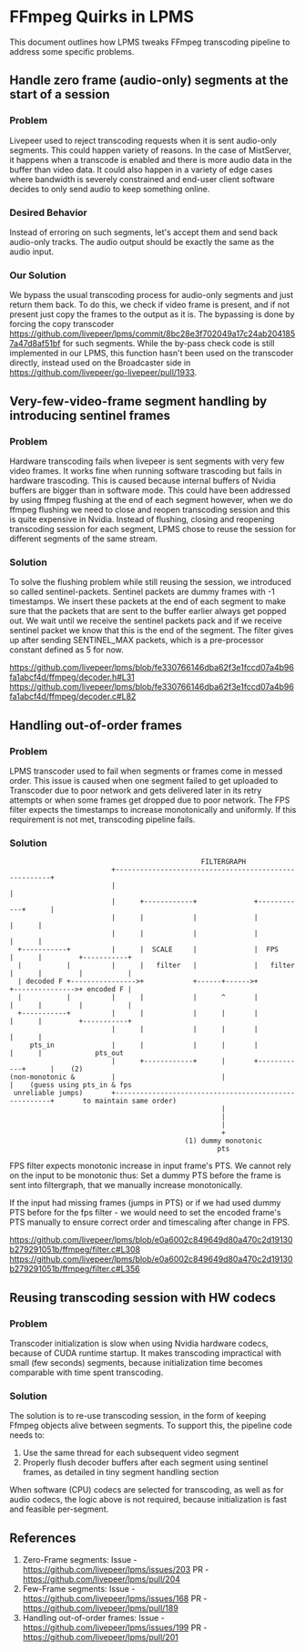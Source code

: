 # FFmpeg Quirks in LPMS
This document outlines how LPMS tweaks FFmpeg transcoding pipeline to address some specific problems.

## Handle zero frame (audio-only) segments at the start of a session

### Problem
Livepeer used to reject transcoding requests when it is sent audio-only segments. This could happen variety of reasons. In the case of MistServer, it happens when a transcode is enabled and there is more audio data in the buffer than video data. It could also happen in a variety of edge cases where bandwidth is severely constrained and end-user client software decides to only send audio to keep something online. 

### Desired Behavior
Instead of erroring on such segments, let's accept them and send back audio-only tracks. The audio output should be exactly the same as the audio input.

### Our Solution
We bypass the usual transcoding process for audio-only segments and just return them back. To do this, we check if video frame is present, and if not present just copy the frames to the output as it is. The bypassing is done by forcing the copy transcoder https://github.com/livepeer/lpms/commit/8bc28e3f702049a17c24ab2041857a47d8af51bf for such segments.
While the by-pass check code is still implemented in our LPMS, this function hasn't been used on the transcoder directly, instead used on the Broadcaster side in https://github.com/livepeer/go-livepeer/pull/1933.

## Very-few-video-frame segment handling by introducing sentinel frames

### Problem
Hardware transcoding fails when livepeer is sent segments with very few video frames. It works fine when running software trascoding but fails in hardware trascoding. This is caused because internal buffers of Nvidia buffers are bigger than in software mode. This could have been addressed by using ffmpeg flushing at the end of each segment however, when we do ffmpeg flushing we need to close and reopen transcoding session and this is quite expensive in Nvidia. Instead of flushing, closing and reopening transcoding session for each segment, LPMS chose to reuse the session for different segments of the same stream.

### Solution
To solve the flushing problem while still reusing the session, we introduced so called sentinel-packets. Sentinel packets are dummy frames with -1 timestamps. We insert these packets at the end of each segment to make sure that the packets that are sent to the buffer earlier always get popped out. We wait until we receive the sentinel packets pack and if we receive sentinel packet we know that this is the end of the segment. The filter gives up after sending SENTINEL_MAX packets, which is a pre-processor constant defined as 5 for now.

https://github.com/livepeer/lpms/blob/fe330766146dba62f3e1fccd07a4b96fa1abcf4d/ffmpeg/decoder.h#L31
https://github.com/livepeer/lpms/blob/fe330766146dba62f3e1fccd07a4b96fa1abcf4d/ffmpeg/decoder.c#L82

## Handling out-of-order frames

### Problem

LPMS transcoder used to fail when segments or frames come in messed order. This issue is caused when one segment failed to get uploaded to Transcoder due to poor network and gets delivered later in its retry attempts or when some frames get dropped due to poor network. The FPS filter expects the timestamps to increase monotonically and uniformly. If this requirement is not met, transcoding pipeline fails.

### Solution

```
                                               FILTERGRAPH
                         +------------------------------------------------------+
                         |                                                      |
                         |      +------------+              +------------+      |
                         |      |            |              |            |      |
                         |      |            |              |            |      |
  +-----------+          |      |  SCALE     |              |  FPS       |      |         +-----------+
  |           |          |      |   filter   |              |   filter   |      |         |           |
  | decoded F +---------------->+            +------+------>+            +--------------->+ encoded F |
  |           |          |      |            |      ^       |            |      |         |           |
  +-----------+          |      |            |      |       |            |      |         +-----------+
                         |      |            |      |       |            |      |
     pts_in              |      |            |      |       |            |      |             pts_out
                         |      +------------+      |       +------------+      |    (2)
(non-monotonic &         |                          |                           |    (guess using pts_in & fps
 unreliable jumps)       +------------------------------------------------------+       to maintain same order)
                                                    |
                                                    |
                                                    |
                                                    +
                                           (1) dummy monotonic
                                                   pts
```

FPS filter expects monotonic increase in input frame's PTS. We cannot rely on the input to be monotonic thus:
Set a dummy PTS before the frame is sent into filtergraph, that we manually increase monotonically.

If the input had missing frames (jumps in PTS) or if we had used dummy PTS before for the fps filter - we would need to set the encoded frame's PTS manually to ensure correct order and timescaling after change in FPS. 

https://github.com/livepeer/lpms/blob/e0a6002c849649d80a470c2d19130b279291051b/ffmpeg/filter.c#L308
https://github.com/livepeer/lpms/blob/e0a6002c849649d80a470c2d19130b279291051b/ffmpeg/filter.c#L356

## Reusing transcoding session with HW codecs

### Problem

Transcoder initialization is slow when using Nvidia hardware codecs, because of CUDA runtime startup. It makes transcoding impractical with small (few seconds) segments, because initialization time becomes comparable with time spent transcoding.

### Solution

The solution is to re-use transcoding session, in the form of keeping Ffmpeg objects alive between segments. To support this, the pipeline code needs to:
1. Use the same thread for each subsequent video segment
2. Properly flush decoder buffers after each segment using sentinel frames, as detailed in tiny segment handling section

When software (CPU) codecs are selected for transcoding, as well as for audio codecs, the logic above is not required, because initialization is fast and feasible per-segment.

## References

1. Zero-Frame segments: 
          Issue - https://github.com/livepeer/lpms/issues/203
          PR -https://github.com/livepeer/lpms/pull/204
2. Few-Frame segments:
          Issue - https://github.com/livepeer/lpms/issues/168
          PR - https://github.com/livepeer/lpms/pull/189
3. Handling out-of-order frames:
          Issue - https://github.com/livepeer/lpms/issues/199
          PR - https://github.com/livepeer/lpms/pull/201


